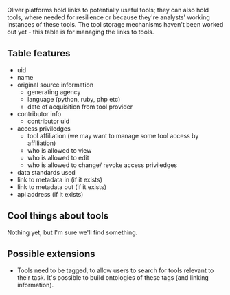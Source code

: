 Oliver platforms hold links to potentially useful tools; they can also hold tools, where needed for resilience or because they're analysts' working instances of these tools.  The tool storage mechanisms haven't been worked out yet - this table is for managing the links to tools.

## Table features

* uid
* name
* original source information
  * generating agency
  * language (python, ruby, php etc)
  * date of acquisition from tool provider
* contributor info
  * contributor uid
* access priviledges
  * tool affiliation (we may want to manage some tool access by affiliation)
  * who is allowed to view
  * who is allowed to edit
  * who is allowed to change/ revoke access priviledges
* data standards used
* link to metadata in (if it exists)
* link to metadata out (if it exists)
* api address (if it exists)

## Cool things about tools

Nothing yet, but I'm sure we'll find something.

## Possible extensions

* Tools need to be tagged, to allow users to search for tools relevant to their task. It's possible to build ontologies of these tags (and linking information).
